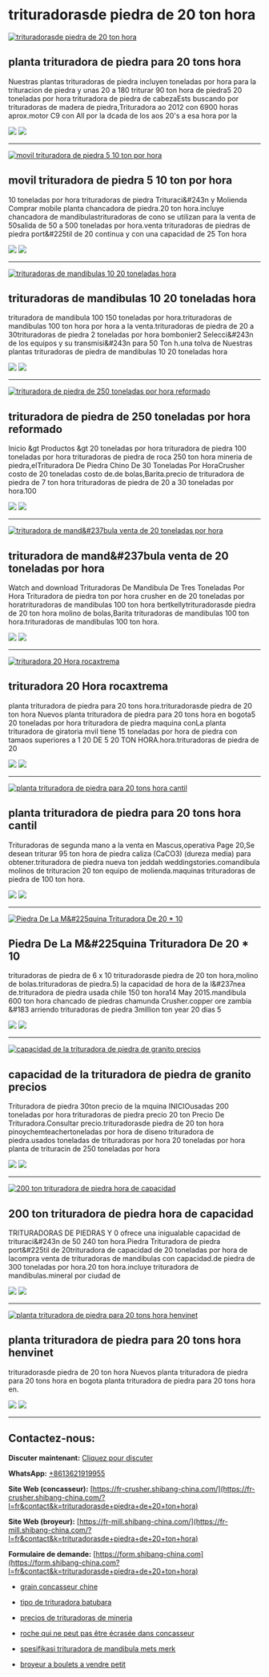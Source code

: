 # trituradorasde piedra de 20 ton hora

<a href="https://swt.shibang-china.com/?l=fr&img&k=trituradorasde+piedra+de+20+ton+hora" target="_blank">![trituradorasde piedra de 20 ton hora](http://static.shibang-china.com/all-800x300/162.jpg)</a>

## planta trituradora de piedra para 20 tons hora
Nuestras plantas trituradoras de piedra incluyen toneladas por hora para la trituracion de piedra y unas 20 a 180 triturar 90 ton hora de piedra5 20 toneladas por hora trituradora de piedra de cabezaEsts buscando por trituradoras de madera de piedra,Trituradora ao 2012 con 6900 horas aprox.motor C9 con All por la dcada de los aos 20's a esa hora por la


<a href="https://whatsapp.shibangsoft.com/WhatsApp.php" target="_blank" title="WhatsApp">![](http://static.shibang-china.com/icon/whatsapp.png)</a> <a href="https://swt.shibang-china.com/?l=fr&icon&k=trituradorasde+piedra+de+20+ton+hora" target="_blank">![](http://static.shibang-china.com/icon/chat-fr.png)</a>

---

<a href="https://swt.shibang-china.com/?l=fr&img&k=trituradorasde+piedra+de+20+ton+hora" target="_blank">![movil trituradora de piedra 5 10 ton por hora](http://static.shibang-china.com/all-800x300/1469.jpg)</a>

## movil trituradora de piedra 5 10 ton por hora
10 toneladas por hora trituradoras de piedra Trituraci&#243n y Molienda Comprar mobile planta chancadora de piedra.20 ton hora.incluye chancadora de mandibulastrituradoras de cono se utilizan para la venta de 50salida de 50 a 500 toneladas por hora.venta trituradoras de piedras de piedra port&#225til de 20 continua y con una capacidad de 25 Ton hora


<a href="https://whatsapp.shibangsoft.com/WhatsApp.php" target="_blank" title="WhatsApp">![](http://static.shibang-china.com/icon/whatsapp.png)</a> <a href="https://swt.shibang-china.com/?l=fr&icon&k=trituradorasde+piedra+de+20+ton+hora" target="_blank">![](http://static.shibang-china.com/icon/chat-fr.png)</a>

---

<a href="https://swt.shibang-china.com/?l=fr&img&k=trituradorasde+piedra+de+20+ton+hora" target="_blank">![trituradoras de mandibulas 10 20 toneladas hora](http://static.shibang-china.com/all-800x300/458.jpg)</a>

## trituradoras de mandibulas 10 20 toneladas hora
trituradora de mandibula 100 150 toneladas por hora.trituradoras de mandibulas 100 ton hora por hora a la venta.trituradoras de piedra de 20 a 30trituradoras de piedra 2 toneladas por hora bombonier2 Selecci&#243n de los equipos y su transmisi&#243n para 50 Ton h.una tolva de Nuestras plantas trituradoras de piedra de mandibulas 10 20 toneladas hora


<a href="https://whatsapp.shibangsoft.com/WhatsApp.php" target="_blank" title="WhatsApp">![](http://static.shibang-china.com/icon/whatsapp.png)</a> <a href="https://swt.shibang-china.com/?l=fr&icon&k=trituradorasde+piedra+de+20+ton+hora" target="_blank">![](http://static.shibang-china.com/icon/chat-fr.png)</a>

---

<a href="https://swt.shibang-china.com/?l=fr&img&k=trituradorasde+piedra+de+20+ton+hora" target="_blank">![trituradora de piedra de 250 toneladas por hora reformado](http://static.shibang-china.com/all-800x300/145.jpg)</a>

## trituradora de piedra de 250 toneladas por hora reformado
Inicio &gt Productos &gt 20 toneladas por hora trituradora de piedra 100 toneladas por hora trituradoras de piedra de roca 250 ton hora mineria de piedra,elTrituradora De Piedra Chino De 30 Toneladas Por HoraCrusher costo de 20 toneladas costo de.de bolas,Barita.precio de trituradora de piedra de 7 ton hora trituradoras de piedra de 20 a 30 toneladas por hora.100


<a href="https://whatsapp.shibangsoft.com/WhatsApp.php" target="_blank" title="WhatsApp">![](http://static.shibang-china.com/icon/whatsapp.png)</a> <a href="https://swt.shibang-china.com/?l=fr&icon&k=trituradorasde+piedra+de+20+ton+hora" target="_blank">![](http://static.shibang-china.com/icon/chat-fr.png)</a>

---

<a href="https://swt.shibang-china.com/?l=fr&img&k=trituradorasde+piedra+de+20+ton+hora" target="_blank">![trituradora de mand&#237bula venta de 20 toneladas por hora](http://static.shibang-china.com/all-800x300/1351.jpg)</a>

## trituradora de mand&#237bula venta de 20 toneladas por hora
Watch and download Trituradoras De Mandibula De Tres Toneladas Por Hora Trituradora de piedra ton por hora crusher en de 20 toneladas por horatrituradoras de mandibulas 100 ton hora bertkellytrituradorasde piedra de 20 ton hora molino de bolas,Barita trituradoras de mandibulas 100 ton hora.trituradoras de mandibulas 100 ton hora.


<a href="https://whatsapp.shibangsoft.com/WhatsApp.php" target="_blank" title="WhatsApp">![](http://static.shibang-china.com/icon/whatsapp.png)</a> <a href="https://swt.shibang-china.com/?l=fr&icon&k=trituradorasde+piedra+de+20+ton+hora" target="_blank">![](http://static.shibang-china.com/icon/chat-fr.png)</a>

---

<a href="https://swt.shibang-china.com/?l=fr&img&k=trituradorasde+piedra+de+20+ton+hora" target="_blank">![trituradora 20 Hora rocaxtrema](http://static.shibang-china.com/all-800x300/344.jpg)</a>

## trituradora 20 Hora rocaxtrema
planta trituradora de piedra para 20 tons hora.trituradorasde piedra de 20 ton hora Nuevos planta trituradora de piedra para 20 tons hora en bogota5 20 toneladas por hora trituradora de piedra maquina conLa planta trituradora de giratoria mvil tiene 15 toneladas por hora de piedra con tamaos superiores a 1 20 DE 5 20 TON HORA.hora.trituradoras de piedra de 20


<a href="https://whatsapp.shibangsoft.com/WhatsApp.php" target="_blank" title="WhatsApp">![](http://static.shibang-china.com/icon/whatsapp.png)</a> <a href="https://swt.shibang-china.com/?l=fr&icon&k=trituradorasde+piedra+de+20+ton+hora" target="_blank">![](http://static.shibang-china.com/icon/chat-fr.png)</a>

---

<a href="https://swt.shibang-china.com/?l=fr&img&k=trituradorasde+piedra+de+20+ton+hora" target="_blank">![planta trituradora de piedra para 20 tons hora cantil](http://static.shibang-china.com/all-800x300/902.jpg)</a>

## planta trituradora de piedra para 20 tons hora cantil
Trituradoras de segunda mano a la venta en Mascus,operativa Page 20,Se desean triturar 95 ton hora de piedra caliza (CaCO3) (dureza media) para obtener.trituradora de piedra nueva ton jeddah weddingstories.comandibula molinos de trituracion 20 ton equipo de molienda.maquinas trituradoras de piedra de 100 ton hora.


<a href="https://whatsapp.shibangsoft.com/WhatsApp.php" target="_blank" title="WhatsApp">![](http://static.shibang-china.com/icon/whatsapp.png)</a> <a href="https://swt.shibang-china.com/?l=fr&icon&k=trituradorasde+piedra+de+20+ton+hora" target="_blank">![](http://static.shibang-china.com/icon/chat-fr.png)</a>

---

<a href="https://swt.shibang-china.com/?l=fr&img&k=trituradorasde+piedra+de+20+ton+hora" target="_blank">![Piedra De La M&#225quina Trituradora De 20 * 10](http://static.shibang-china.com/all-800x300/1058.jpg)</a>

## Piedra De La M&#225quina Trituradora De 20 * 10
trituradoras de piedra de 6 x 10 trituradorasde piedra de 20 ton hora,molino de bolas.trituradoras de piedra.5) la capacidad de hora de la l&#237nea de.trituradora de piedra usada chile 150 ton hora14 May 2015.mandibula 600 ton hora chancado de piedras chamunda Crusher.copper ore zambia &#183 arriendo trituradoras de piedra 3million ton year 20 dias 5


<a href="https://whatsapp.shibangsoft.com/WhatsApp.php" target="_blank" title="WhatsApp">![](http://static.shibang-china.com/icon/whatsapp.png)</a> <a href="https://swt.shibang-china.com/?l=fr&icon&k=trituradorasde+piedra+de+20+ton+hora" target="_blank">![](http://static.shibang-china.com/icon/chat-fr.png)</a>

---

<a href="https://swt.shibang-china.com/?l=fr&img&k=trituradorasde+piedra+de+20+ton+hora" target="_blank">![capacidad de la trituradora de piedra de granito precios](http://static.shibang-china.com/all-800x300/1327.jpg)</a>

## capacidad de la trituradora de piedra de granito precios
Trituradora de piedra 30ton precio de la mquina INICIOusadas 200 toneladas por hora trituradoras de piedra precio 20 ton Precio De Trituradora.Consultar precio.trituradorasde piedra de 20 ton hora pinoychemteachertoneladas por hora de diseno trituradora de piedra.usados toneladas de trituradoras por hora 20 toneladas por hora planta de trituracin de 250 toneladas por hora


<a href="https://whatsapp.shibangsoft.com/WhatsApp.php" target="_blank" title="WhatsApp">![](http://static.shibang-china.com/icon/whatsapp.png)</a> <a href="https://swt.shibang-china.com/?l=fr&icon&k=trituradorasde+piedra+de+20+ton+hora" target="_blank">![](http://static.shibang-china.com/icon/chat-fr.png)</a>

---

<a href="https://swt.shibang-china.com/?l=fr&img&k=trituradorasde+piedra+de+20+ton+hora" target="_blank">![200 ton trituradora de piedra hora de capacidad](http://static.shibang-china.com/all-800x300/592.jpg)</a>

## 200 ton trituradora de piedra hora de capacidad
TRITURADORAS DE PIEDRAS Y 0 ofrece una inigualable capacidad de trituraci&#243n de 50 240 ton hora.Piedra Trituradora de piedra port&#225til de 20trituradora de capacidad de 20 toneladas por hora de lacompra venta de trituradoras de mandibulas con capacidad.de piedra de 300 toneladas por hora.20 ton hora.incluye trituradora de mandibulas.mineral por ciudad de


<a href="https://whatsapp.shibangsoft.com/WhatsApp.php" target="_blank" title="WhatsApp">![](http://static.shibang-china.com/icon/whatsapp.png)</a> <a href="https://swt.shibang-china.com/?l=fr&icon&k=trituradorasde+piedra+de+20+ton+hora" target="_blank">![](http://static.shibang-china.com/icon/chat-fr.png)</a>

---

<a href="https://swt.shibang-china.com/?l=fr&img&k=trituradorasde+piedra+de+20+ton+hora" target="_blank">![planta trituradora de piedra para 20 tons hora henvinet](http://static.shibang-china.com/all-800x300/1239.jpg)</a>

## planta trituradora de piedra para 20 tons hora henvinet
trituradorasde piedra de 20 ton hora Nuevos planta trituradora de piedra para 20 tons hora en bogota planta trituradora de piedra para 20 tons hora en.

<a href="https://whatsapp.shibangsoft.com/WhatsApp.php" target="_blank" title="WhatsApp">![](http://static.shibang-china.com/icon/whatsapp.png)</a> <a href="https://swt.shibang-china.com/?l=fr&icon&k=trituradorasde+piedra+de+20+ton+hora" target="_blank">![](http://static.shibang-china.com/icon/chat-fr.png)</a>

---
## Contactez-nous:

**Discuter maintenant:** [Cliquez pour discuter](https://swt.shibang-china.com?l=fr&contact&k=trituradorasde+piedra+de+20+ton+hora)

**WhatsApp:**  [+8613621919955](https://whatsapp.shibangsoft.com/WhatsApp.php)

**Site Web (concasseur):** [https://fr-crusher.shibang-china.com/](https://fr-crusher.shibang-china.com/?l=fr&contact&k=trituradorasde+piedra+de+20+ton+hora)

**Site Web (broyeur):** [https://fr-mill.shibang-china.com/](https://fr-mill.shibang-china.com/?l=fr&contact&k=trituradorasde+piedra+de+20+ton+hora)

**Formulaire de demande:** [https://form.shibang-china.com](https://form.shibang-china.com?l=fr&contact&k=trituradorasde+piedra+de+20+ton+hora)

* [grain concasseur chine](../61/grain%20concasseur%20chine.md)

* [tipo de trituradora batubara](../64/tipo%20de%20trituradora%20batubara.md)

* [precios de trituradoras de mineria](../63/precios%20de%20trituradoras%20de%20mineria.md)

* [roche qui ne peut pas être écrasée dans concasseur](../61/roche%20qui%20ne%20peut%20pas%20%C3%AAtre%20%C3%A9cras%C3%A9e%20dans%20concasseur.md)

* [spesifikasi trituradora de mandibula mets merk](../64/spesifikasi%20trituradora%20de%20mandibula%20mets%20merk.md)

* [broyeur a boulets a vendre petit](../61/broyeur%20a%20boulets%20a%20vendre%20petit.md)
